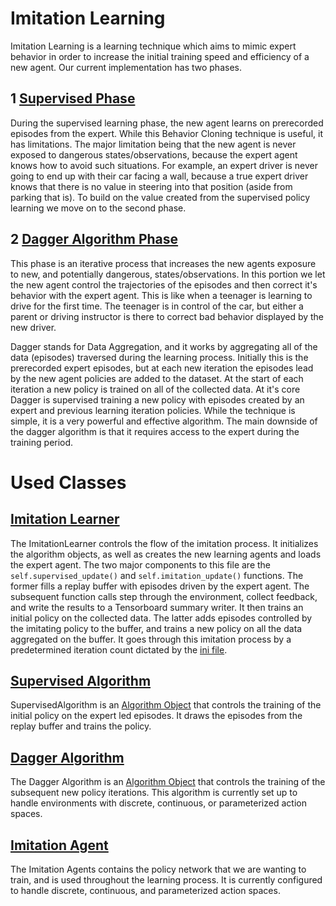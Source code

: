 # Imitation Learning

Imitation Learning is a learning technique which aims to mimic expert behavior in order to increase the initial training speed and efficiency of a new agent. Our current implementation has two phases. 

## 1 [Supervised Phase](https://github.com/nflux/Control-Tasks/blob/master/shiva/shiva/algorithms/SupervisedAlgorithm.py)

During the supervised learning phase, the new agent learns on prerecorded episodes from the expert. While this Behavior Cloning technique is useful, it has limitations. The major limitation being that the new agent is never exposed to dangerous states/observations, because the expert agent knows how to avoid such situations. For example, an expert driver is never going to end up with their car facing a wall, because a true expert driver knows that there is no value in steering into that position (aside from parking that is). To build on the value created from the supervised policy learning we move on to the second phase.

## 2 [Dagger Algorithm Phase](https://github.com/nflux/Control-Tasks/blob/master/shiva/shiva/algorithms/DaggerAlgorithm.py)

This phase is an iterative process that increases the new agents exposure to new, and potentially dangerous, states/observations. In this portion we let the new agent control the trajectories of the episodes and then correct it's behavior with the expert agent. This is like when a teenager is learning to drive for the first time. The teenager is in control of the car, but either a parent or driving instructor is there to correct bad behavior displayed by the new driver. 

Dagger stands for Data Aggregation, and it works by aggregating all of the data (episodes) traversed during the learning process. Initially this is the prerecorded expert episodes, but at each new iteration the episodes lead by the new agent policies are added to the dataset. At the start of each iteration a new policy is trained on all of the collected data. At it's core Dagger is supervised training a new policy with episodes created by an expert and previous learning iteration policies. While the technique is simple, it is a very powerful and effective algorithm. The main downside of the dagger algorithm is that it requires access to the expert during the training period.

# Used Classes

## [Imitation Learner](https://github.com/nflux/Control-Tasks/blob/master/shiva/shiva/learners/SingleAgentImitationLearner.py)

The ImitationLearner controls the flow of the imitation process. It initializes the algorithm objects, as well as creates the new learning agents and loads the expert agent. The two major components to this file are the `self.supervised_update()` and
`self.imitation_update()` functions. The former fills a replay buffer with episodes driven by the expert agent. The subsequent function calls step through the environment, collect feedback, and write the results to a Tensorboard summary writer. It then trains an initial policy on the collected data. The latter adds episodes controlled by the imitating policy to the buffer, and trains a new policy on all the data aggregated on the buffer. It goes through this imitation process by a predetermined iteration count dictated by the [ini file](https://github.com/nflux/Control-Tasks/blob/demo/shiva/configs/Dagger.ini).

## [Supervised Algorithm](https://github.com/nflux/Control-Tasks/blob/master/shiva/shiva/algorithms/SupervisedAlgorithm.py)

SupervisedAlgorithm is an [Algorithm Object](https://github.com/nflux/Control-Tasks/tree/demo/shiva/shiva/algorithms) that controls the training of the initial policy on the expert led episodes. It draws the episodes from the replay buffer and trains the policy.

## [Dagger Algorithm](https://github.com/nflux/Control-Tasks/blob/demo/shiva/shiva/algorithms/DaggerAlgorithm.py)

The Dagger Algorithm is an [Algorithm Object](https://github.com/nflux/Control-Tasks/tree/master/shiva/shiva/algorithms) that controls the training of the subsequent new policy iterations. This algorithm is currently set up to handle environments with discrete, continuous, or parameterized action spaces.

## [Imitation Agent](https://github.com/nflux/Control-Tasks/blob/master/shiva/shiva/agents/ImitationAgent.py)

The Imitation Agents contains the policy network that we are wanting to train, and is used throughout the learning process. It is currently configured to handle discrete, continuous, and parameterized action spaces.
